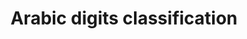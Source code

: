 ---
title: Arabic digits classification
link: https://colab.research.google.com/drive/1t2a2H8FwxypA1ZZxVxpTuBD9MLG_9VPl?usp=sharing
description: Machine Learning computer vision project to classify arabic digits images using several machine learning models.
---